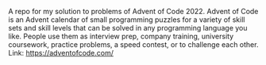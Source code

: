 A repo for my solution to problems of Advent of Code 2022. Advent of Code is an Advent calendar of small programming puzzles for a variety of skill sets and skill levels that can be solved in any programming language you like. People use them as interview prep, company training, university coursework, practice problems, a speed contest, or to challenge each other.
Link: https://adventofcode.com/
